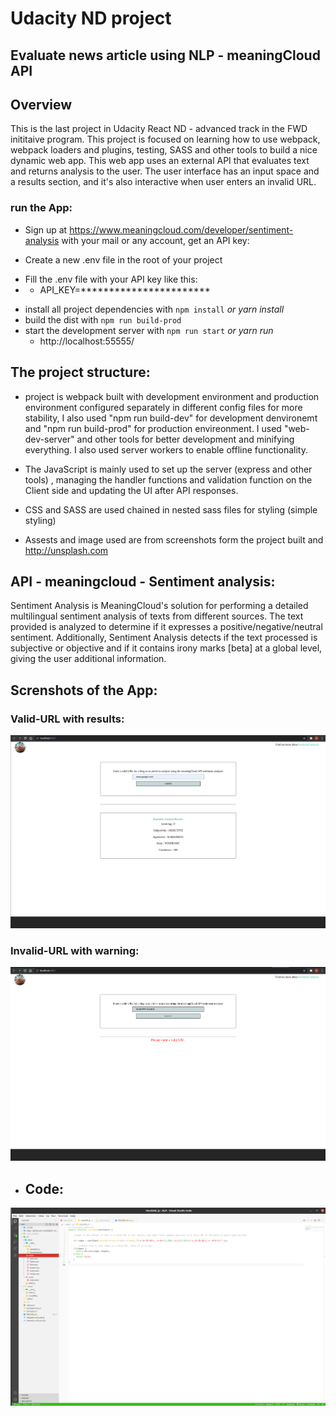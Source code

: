 # Udacity ND project
## Evaluate news article using NLP - meaningCloud API

## Overview
This is the last project in Udacity React ND - advanced track in the FWD inititaive program. This project is focused on learning how to use webpack, webpack loaders and plugins, testing, SASS and other tools to build a nice dynamic web app. This web app uses an external API that evaluates text and returns analysis to the user. The user interface has an input space and a results section, and it's also interactive when user enters an invalid URL.

### run the App:
* Sign up at https://www.meaningcloud.com/developer/sentiment-analysis with your mail or any account, get an API key:

* Create a new .env file in the root of your project
- Fill the .env file with your API key like this:
- - API_KEY=***********************
* install all project dependencies with `npm install` *or yarn install*
* build the dist with `npm run build-prod`
* start the development server with `npm run start` *or yarn run*
  -  http://localhost:55555/
## The project structure:
- project is webpack built with development environment and production environment configured separately in different config files for more stability, I also used "npm run build-dev" for development denvironemt and "npm run build-prod" for production envireonment. I used "web-dev-server" and other tools for better development and minifying everything. I also used server workers to enable offline functionality.

- The JavaScript is mainly used to set up the server (express and other tools) , managing the handler functions and validation function on the Client side and updating the UI after API responses.

- CSS and SASS are used chained in nested sass files for styling (simple styling)

- Assests and image used are from screenshots form the project built and http://unsplash.com 



## API - meaningcloud - Sentiment analysis:
Sentiment Analysis is MeaningCloud's solution for performing a detailed multilingual sentiment analysis of texts from different sources. The text provided is analyzed to determine if it expresses a positive/negative/neutral sentiment. Additionally, Sentiment Analysis detects if the text processed is subjective or objective and if it contains irony marks [beta] at a global level, giving the user additional information.

## Screnshots of the App:
### Valid-URL with results:
<img src="src/client/assets/validURL.png" alt="validURL page"/>

### Invalid-URL with warning:
<img src="src/client/assets/invalidURL.png" alt="invalidURL page"/>

- ## Code:
<img src="src/client/assets/checkurl-1.png"/>
